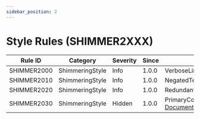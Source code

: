 ```yaml
---
sidebar_position: 2
---
```

# Style Rules (SHIMMER2XXX)
  Rule ID   |    Category     | Severity | Since | Notes
------------|-----------------|----------|-------|-------
SHIMMER2000 | ShimmeringStyle |   Info   | 1.0.0 | VerboseLinqChainAnalyzer, [Documentation](SHIMMER2000.md)
SHIMMER2010 | ShimmeringStyle |   Info   | 1.0.0 | NegatedTernaryConditionAnalyzer, [Documentation](SHIMMER2010.md)
SHIMMER2020 | ShimmeringStyle |   Info   | 1.0.0 | RedundantOutVariableAnalyzer, [Documentation](SHIMMER2020.md)
SHIMMER2030 | ShimmeringStyle |  Hidden  | 1.0.0 | PrimaryConstructorParameterReassignmentAnalyzer, [Documentation](SHIMMER2030.md)
